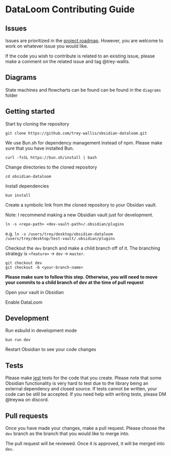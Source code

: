 # DataLoom Contributing Guide

## Issues

Issues are prioritized in the [project roadmap](https://github.com/users/trey-wallis/projects/2). However, you are welcome to work on whatever issue you would like.

If the code you wish to contribute is related to an existing issue, please make a comment on the related issue and tag @trey-wallis.

## Diagrams

State machines and flowcharts can be found can be found in the `diagrams` folder

## Getting started

Start by cloning the repository

```shell
git clone https://github.com/trey-wallis/obsidian-dataloom.git
```

We use Bun.sh for dependency management instead of npm. Please make sure that you have installed Bun.

```shell
curl -fsSL https://bun.sh/install | bash
```

Change directories to the cloned repository

```shell
cd obsidian-dataloom
```

Install dependencies

```shell
bun install
```

Create a symbolic link from the cloned repository to your Obsidan vault.

Note: I recommend making a new Obsidian vault just for development.

```shell
ln -s <repo-path> <dev-vault-path>/.obsidian/plugins
```

e.g. `ln -s /users/trey/desktop/obsidian-dataloom /users/trey/desktop/test-vault/.obsidian/plugins`

Checkout the `dev` branch and make a child branch off of it. The branching strategy is `<feature>` -> `dev` -> `master`.

```shell
git checkout dev
git checkout -b <your-branch-name>
```

**Please make sure to follow this step. Otherwise, you will need to move your commits to a child branch of dev at the time of pull request**

Open your vault in Obsidian

Enable DataLoom

## Development

Run esbuild in development mode

```shell
bun run dev
```

Restart Obsidian to see your code changes

## Tests

Please make [jest](https://jestjs.io/) tests for the code that you create. Please note that some Obsidian functionality is very hard to test due to the library being an external dependency and closed source. If tests cannot be written, your code can be still be accepted. If you need help with writing tests, please DM @treywa on discord.

## Pull requests

Once you have made your changes, make a pull request. Please choose the `dev` branch as the branch that you would like to merge into.

The pull request will be reviewed. Once it is approved, it will be merged into `dev`.
